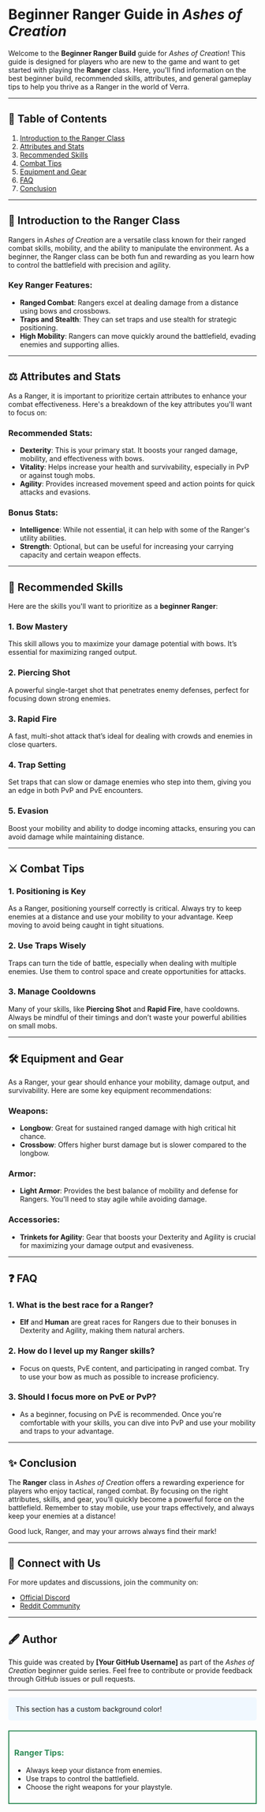 # Beginner Ranger Guide in *Ashes of Creation*

Welcome to the **Beginner Ranger Build** guide for *Ashes of Creation*! This guide is designed for players who are new to the game and want to get started with playing the **Ranger** class. Here, you'll find information on the best beginner build, recommended skills, attributes, and general gameplay tips to help you thrive as a Ranger in the world of Verra.

---

## 🌿 Table of Contents

1. [Introduction to the Ranger Class](#introduction-to-the-ranger-class)
2. [Attributes and Stats](#attributes-and-stats)
3. [Recommended Skills](#recommended-skills)
4. [Combat Tips](#combat-tips)
5. [Equipment and Gear](#equipment-and-gear)
6. [FAQ](#faq)
7. [Conclusion](#conclusion)

---

## 🌟 Introduction to the Ranger Class

Rangers in *Ashes of Creation* are a versatile class known for their ranged combat skills, mobility, and the ability to manipulate the environment. As a beginner, the Ranger class can be both fun and rewarding as you learn how to control the battlefield with precision and agility.

### Key Ranger Features:

- **Ranged Combat**: Rangers excel at dealing damage from a distance using bows and crossbows.
- **Traps and Stealth**: They can set traps and use stealth for strategic positioning.
- **High Mobility**: Rangers can move quickly around the battlefield, evading enemies and supporting allies.

---

## ⚖️ Attributes and Stats

As a Ranger, it is important to prioritize certain attributes to enhance your combat effectiveness. Here's a breakdown of the key attributes you'll want to focus on:

### Recommended Stats:

- **Dexterity**: This is your primary stat. It boosts your ranged damage, mobility, and effectiveness with bows.
- **Vitality**: Helps increase your health and survivability, especially in PvP or against tough mobs.
- **Agility**: Provides increased movement speed and action points for quick attacks and evasions.

### Bonus Stats:
- **Intelligence**: While not essential, it can help with some of the Ranger's utility abilities.
- **Strength**: Optional, but can be useful for increasing your carrying capacity and certain weapon effects.

---

## 🏹 Recommended Skills

Here are the skills you'll want to prioritize as a **beginner Ranger**:

### 1. **Bow Mastery**
This skill allows you to maximize your damage potential with bows. It’s essential for maximizing ranged output.

### 2. **Piercing Shot**
A powerful single-target shot that penetrates enemy defenses, perfect for focusing down strong enemies.

### 3. **Rapid Fire**
A fast, multi-shot attack that’s ideal for dealing with crowds and enemies in close quarters.

### 4. **Trap Setting**
Set traps that can slow or damage enemies who step into them, giving you an edge in both PvP and PvE encounters.

### 5. **Evasion**
Boost your mobility and ability to dodge incoming attacks, ensuring you can avoid damage while maintaining distance.

---

## ⚔️ Combat Tips

### 1. **Positioning is Key**
As a Ranger, positioning yourself correctly is critical. Always try to keep enemies at a distance and use your mobility to your advantage. Keep moving to avoid being caught in tight situations.

### 2. **Use Traps Wisely**
Traps can turn the tide of battle, especially when dealing with multiple enemies. Use them to control space and create opportunities for attacks.

### 3. **Manage Cooldowns**
Many of your skills, like **Piercing Shot** and **Rapid Fire**, have cooldowns. Always be mindful of their timings and don’t waste your powerful abilities on small mobs.

---

## 🛠️ Equipment and Gear

As a Ranger, your gear should enhance your mobility, damage output, and survivability. Here are some key equipment recommendations:

### **Weapons**:
- **Longbow**: Great for sustained ranged damage with high critical hit chance.
- **Crossbow**: Offers higher burst damage but is slower compared to the longbow.

### **Armor**:
- **Light Armor**: Provides the best balance of mobility and defense for Rangers. You'll need to stay agile while avoiding damage.

### **Accessories**:
- **Trinkets for Agility**: Gear that boosts your Dexterity and Agility is crucial for maximizing your damage output and evasiveness.

---

## ❓ FAQ

### 1. **What is the best race for a Ranger?**
   - **Elf** and **Human** are great races for Rangers due to their bonuses in Dexterity and Agility, making them natural archers.

### 2. **How do I level up my Ranger skills?**
   - Focus on quests, PvE content, and participating in ranged combat. Try to use your bow as much as possible to increase proficiency.

### 3. **Should I focus more on PvE or PvP?**
   - As a beginner, focusing on PvE is recommended. Once you're comfortable with your skills, you can dive into PvP and use your mobility and traps to your advantage.

---

## ✨ Conclusion

The **Ranger** class in *Ashes of Creation* offers a rewarding experience for players who enjoy tactical, ranged combat. By focusing on the right attributes, skills, and gear, you’ll quickly become a powerful force on the battlefield. Remember to stay mobile, use your traps effectively, and always keep your enemies at a distance!

Good luck, Ranger, and may your arrows always find their mark!

---

## 💬 Connect with Us

For more updates and discussions, join the community on:

- [Official Discord](https://discord.gg/ashofcreation)
- [Reddit Community](https://www.reddit.com/r/AshesofCreation)

---

## 🖋️ Author

This guide was created by **[Your GitHub Username]** as part of the *Ashes of Creation* beginner guide series. Feel free to contribute or provide feedback through GitHub issues or pull requests.

--- 

<!-- Example of section with inline styling (background color) -->
<div style="background-color: #f0f8ff; padding: 15px; border-radius: 5px;">
    This section has a custom background color!
</div>

<!-- Adding a section with a border -->
<div style="border: 2px solid #2E8B57; padding: 10px; margin-top: 20px;">
    <h3 style="color: #2E8B57;">Ranger Tips:</h3>
    <ul>
        <li>Always keep your distance from enemies.</li>
        <li>Use traps to control the battlefield.</li>
        <li>Choose the right weapons for your playstyle.</li>
    </ul>
</div>
